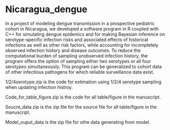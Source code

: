 # Nicaragua_dengue

In a project of modeling dengue transmission in a prospective pediatric cohort in Nicaragua, we developed a software program in R coupled with C++ for simulating dengue epidemics and for making Bayesian inference on serotype-specific infection risks and associated effects of historical infections as well as other risk factors, while accounting for incompletely observed infection history and disease outcomes. To reduce the computational burden of sampling unobserved infection history, the program offers the option of sampling either two serotypes or all four serotypes simultaneously. This program can be generalized to cohort data of other infectious pathogens for which reliable surveillance data exist.

1/2/4serotype.zip is the code for estimation using 1/2/4 serotype sampling when updating infection histroy.

Code_for_table_figure.zip is the code for all table/figure in the manuscript.

Soucre_data.zip is the zip file for the source file for all table/figure in the manuscript.

Model_ouput_data is the zip file for othe data generating from model.
